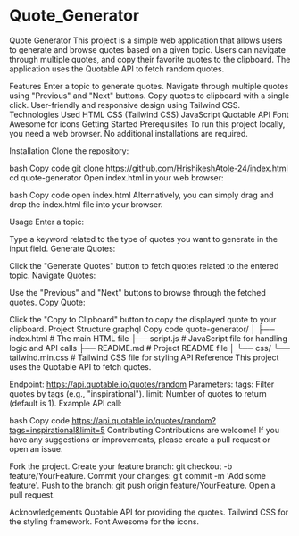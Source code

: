 # Quote_Generator

Quote Generator
This project is a simple web application that allows users to generate and browse quotes based on a given topic. Users can navigate through multiple quotes, and copy their favorite quotes to the clipboard. The application uses the Quotable API to fetch random quotes.

Features
Enter a topic to generate quotes.
Navigate through multiple quotes using "Previous" and "Next" buttons.
Copy quotes to clipboard with a single click.
User-friendly and responsive design using Tailwind CSS.
Technologies Used
HTML
CSS (Tailwind CSS)
JavaScript
Quotable API
Font Awesome for icons
Getting Started
Prerequisites
To run this project locally, you need a web browser. No additional installations are required.

Installation
Clone the repository:

bash
Copy code
git clone https://github.com/HrishikeshAtole-24/index.html
cd quote-generator
Open index.html in your web browser:

bash
Copy code
open index.html
Alternatively, you can simply drag and drop the index.html file into your browser.

Usage
Enter a topic:

Type a keyword related to the type of quotes you want to generate in the input field.
Generate Quotes:

Click the "Generate Quotes" button to fetch quotes related to the entered topic.
Navigate Quotes:

Use the "Previous" and "Next" buttons to browse through the fetched quotes.
Copy Quote:

Click the "Copy to Clipboard" button to copy the displayed quote to your clipboard.
Project Structure
graphql
Copy code
quote-generator/
│
├── index.html         # The main HTML file
├── script.js          # JavaScript file for handling logic and API calls
├── README.md          # Project README file
│
└── css/
    └── tailwind.min.css  # Tailwind CSS file for styling
API Reference
This project uses the Quotable API to fetch quotes.

Endpoint: https://api.quotable.io/quotes/random
Parameters:
tags: Filter quotes by tags (e.g., "inspirational").
limit: Number of quotes to return (default is 1).
Example API call:

bash
Copy code
https://api.quotable.io/quotes/random?tags=inspirational&limit=5
Contributing
Contributions are welcome! If you have any suggestions or improvements, please create a pull request or open an issue.

Fork the project.
Create your feature branch: git checkout -b feature/YourFeature.
Commit your changes: git commit -m 'Add some feature'.
Push to the branch: git push origin feature/YourFeature.
Open a pull request.

Acknowledgements
Quotable API for providing the quotes.
Tailwind CSS for the styling framework.
Font Awesome for the icons.

